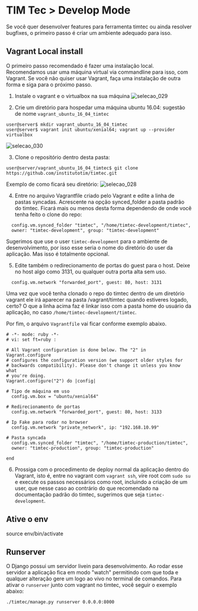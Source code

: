 # TIM Tec > Develop Mode

Se você quer desenvolver features para ferramenta timtec ou ainda resolver bugfixes, o primeiro passo é criar um ambiente adequado para isso. 

## Vagrant Local install
O primeiro passo recomendado é fazer uma instalação local. Recomendamos usar uma máquina virtual via commandline para isso, com Vagrant. Se você não quiser usar Vagrant, faça uma instalação de outra forma e siga para o próximo passo. 

1. Instale o vagrant e o virtualbox na sua máquina
![selecao_029](https://user-images.githubusercontent.com/641411/27147091-ee65787e-5111-11e7-877e-f59e0ceb4398.png)

2. Crie um diretório para hospedar uma máquina ubuntu 16.04: sugestão de nome ```vagrant_ubuntu_16_04_timtec```

```
user@server$ mkdir vagrant_ubuntu_16_04_timtec
user@server$ vagrant init ubuntu/xenial64; vagrant up --provider virtualbox
```
![selecao_030](https://user-images.githubusercontent.com/641411/27147228-5eb5eb68-5112-11e7-9af7-d78f9aedee06.png)

3. Clone o repositório dentro desta pasta:
```
user@server/vagrant_ubuntu_16_04_timtec$ git clone https://github.com/institutotim/timtec.git
```
Exemplo de como ficará seu diretório:
![selecao_028](https://user-images.githubusercontent.com/641411/27146350-7d277e0c-510f-11e7-8f6e-ddd3316b9d11.png)

4. Entre no arquivo Vagrantfile criado pelo Vagrant e edite a linha de pastas syncadas. Acrescente na opção synced_folder a pasta padrão do timtec. Ficará mais ou menos desta forma dependendo de onde você tenha feito o clone do repo:

```
  config.vm.synced_folder "timtec", "/home/timtec-development/timtec",
  owner: "timtec-development", group: "timtec-development"
```
Sugerimos que use o user ```timtec-development``` para o ambiente de desenvolvimento, por isso esse seria o nome do diretório do user da aplicação. Mas isso é totalmente opcional. 

5. Edite também o redirecionamento de portas do guest para o host. Deixe no host algo como 3131, ou qualquer outra porta alta sem uso. 

```
  config.vm.network "forwarded_port", guest: 80, host: 3131
```

Uma vez que você tenha clonado o repo do timtec dentro de um diretório vagrant ele irá aparecer na pasta /vagrant/timtec quando estiveres logado, certo? O que a linha acima faz é linkar isso com a pasta home do usuário da aplicação, no caso ```/home/timtec-development/timtec```. 

Por fim, o arquivo ```Vagrantfile``` vai ficar conforme exemplo abaixo.
```
# -*- mode: ruby -*-
# vi: set ft=ruby :

# All Vagrant configuration is done below. The "2" in Vagrant.configure
# configures the configuration version (we support older styles for
# backwards compatibility). Please don't change it unless you know what
# you're doing.
Vagrant.configure("2") do |config|

# Tipo de máquina em uso
  config.vm.box = "ubuntu/xenial64"

# Redirecionamento de portas
  config.vm.network "forwarded_port", guest: 80, host: 3133

# Ip Fake para rodar no browser
  config.vm.network "private_network", ip: "192.168.10.99"

# Pasta syncada
  config.vm.synced_folder "timtec", "/home/timtec-production/timtec",
  owner: "timtec-production", group: "timtec-production"

end
```

6. Prossiga com o procedimento de deploy normal da aplicação dentro do Vagrant, isto é, entre no vagrant com ```vagrant ssh```, vire root com ```sudo su``` e execute os passos necessários como root, incluindo a criação de um user, que nesse caso ao contrário do que recomendado na documentação padrão do timtec, sugerimos que seja ```timtec-development```. 


## Ative o env


source env/bin/activate


## Runserver
O Django possui um servidor livein para desenvolvimento. Ao rodar esse servidor a aplicação fica em modo "watch" permitindo com que toda e qualquer alteração gere um logo ao vivo no terminal de comandos. Para ativar o ```runserver``` junto com vagrant no timtec, você seguir o exemplo abaixo:

```
./timtec/manage.py runserver 0.0.0.0:8000
```














